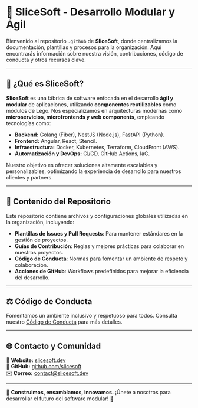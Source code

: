 # 🦔 SliceSoft - Desarrollo Modular y Ágil

Bienvenido al repositorio `.github` de **SliceSoft**, donde centralizamos la documentación, plantillas y procesos para la organización. Aquí encontrarás información sobre nuestra visión, contribuciones, código de conducta y otros recursos clave.

---

## 🚀 ¿Qué es SliceSoft?

**SliceSoft** es una fábrica de software enfocada en el desarrollo **ágil y modular** de aplicaciones, utilizando **componentes reutilizables** como módulos de Lego. Nos especializamos en arquitecturas modernas como **microservicios, microfrontends y web components**, empleando tecnologías como:

- **Backend:** Golang (Fiber), NestJS (Node.js), FastAPI (Python).
- **Frontend:** Angular, React, Stencil.
- **Infraestructura:** Docker, Kubernetes, Terraform, CloudFront (AWS).
- **Automatización y DevOps:** CI/CD, GitHub Actions, IaC.

Nuestro objetivo es ofrecer soluciones altamente escalables y personalizables, optimizando la experiencia de desarrollo para nuestros clientes y partners.

---

## 📌 Contenido del Repositorio

Este repositorio contiene archivos y configuraciones globales utilizadas en la organización, incluyendo:

- **Plantillas de Issues y Pull Requests**: Para mantener estándares en la gestión de proyectos.
- **Guías de Contribución**: Reglas y mejores prácticas para colaborar en nuestros proyectos.
- **Código de Conducta**: Normas para fomentar un ambiente de respeto y colaboración.
- **Acciones de GitHub**: Workflows predefinidos para mejorar la eficiencia del desarrollo.

---

## ⚖️ Código de Conducta

Fomentamos un ambiente inclusivo y respetuoso para todos. Consulta nuestro [Código de Conducta](CODE_OF_CONDUCT.md) para más detalles.

---

## 🌐 Contacto y Comunidad

🔗 **Website:** [slicesoft.dev](https://slicesoft.dev)  
🐙 **GitHub:** [github.com/slicesoft](https://github.com/slicesoft)  
✉️ **Correo:** contact@slicesoft.dev  

---

📢 **Construimos, ensamblamos, innovamos.** ¡Únete a nosotros para desarrollar el futuro del software modular! 🚀